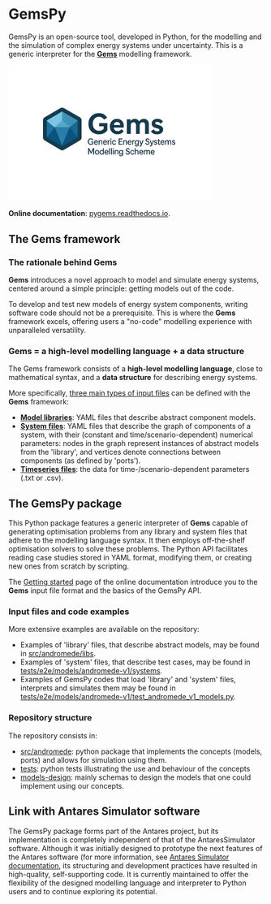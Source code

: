 # GemsPy

GemsPy is an open-source tool, developed in Python, for the modelling and the simulation of complex energy systems under uncertainty. This is a generic interpreter for the [**Gems**](https://gemspy.readthedocs.io/en/latest/) modelling framework.

<img src="docs/images/gemsV2.png" alt="Description" width="400"/>

**Online documentation**: [pygems.readthedocs.io](https://gemspy.readthedocs.io/en/latest/).

## The Gems framework

### The rationale behind Gems

**Gems** introduces a novel approach to model and simulate energy systems, centered around a simple principle: getting models out of the code.

To develop and test new models of energy system components, writing software code should not be a prerequisite. This is where the **Gems** framework excels, offering users a "no-code" modelling experience with unparalleled versatility.

### Gems = a high-level modelling language + a data structure

The Gems framework consists of a **high-level modelling language**, close to mathematical syntax, and a **data structure** for describing energy systems.

More specifically, [three main types of input files](https://gemspy.readthedocs.io/en/latest/user-guide/libraries/) can be defined with the **Gems** framework:

- [**Model libraries**](https://pygems.readthedocs.io/en/latest/user-guide/libraries/): YAML files that describe abstract component models.  
- [**System files**](https://pygems.readthedocs.io/en/latest/user-guide/systems/): YAML files that describe the graph of components of a system, with their (constant and time/scenario-dependent) numerical parameters: nodes in the graph represent instances of abstract models from the 'library', and vertices denote connections between components (as defined by 'ports').
- [**Timeseries files**](https://pygems.readthedocs.io/en/latest/user-guide/data/): the data for time-/scenario-dependent parameters (.txt or .csv).

## The GemsPy package

This Python package features a generic interpreter of **Gems** capable of generating optimisation problems from any library and system files that adhere to the modelling language syntax. It then employs off-the-shelf optimisation solvers to solve these problems. The Python API facilitates reading case studies stored in YAML format, modifying them, or creating new ones from scratch by scripting.

The [Getting started](https://pygems.readthedocs.io/en/latest/user-guide/getting-started/) page of the online documentation introduce you to the **Gems** input file format and the basics of the GemsPy API.


### Input files and code examples
More extensive examples are available on the repository:
- Examples of 'library' files, that describe abstract models, may be found in [src/andromede/libs](./src/andromede/libs).
- Examples of 'system' files, that describe test cases, may be found in [tests/e2e/models/andromede-v1/systems](./tests/e2e/models/andromede-v1/systems).
- Examples of GemsPy codes that load 'library' and 'system' files, interprets and simulates them may be found in [tests/e2e/models/andromede-v1/test_andromede_v1_models.py](./tests/e2e/models/andromede-v1/test_andromede_v1_models.py).

### Repository structure

The repository consists in:
- [src/andromede](./src/andromede):
  python package that implements the concepts (models, ports)
  and allows for simulation using them.
- [tests](./tests):
  python tests illustrating the use and behaviour of the concepts
- [models-design](./models-design):
  mainly schemas to design the models that one could implement
  using our concepts.

## Link with Antares Simulator software
The GemsPy package forms part of the Antares project, but its implementation is completely independent of that of the AntaresSimulator software. Although it was initially designed to prototype the next features of the Antares software (for more information, see [Antares Simulator documentation](https://antares-simulator.readthedocs.io/en/latest/user-guide/modeler/01-overview-modeler/), its structuring and development practices have resulted in high-quality, self-supporting code. It is currently maintained to offer the flexibility of the designed modelling language and interpreter to Python users and to continue exploring its potential. 
